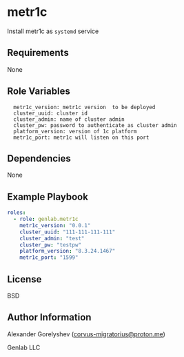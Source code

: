 metr1c
=========

Install metr1c as `systemd` service

Requirements
------------

None

Role Variables
--------------

      metr1c_version: metr1c version  to be deployed
      cluster_uuid: cluster id
      cluster_admin: name of cluster admin
      cluster_pw: password to authenticate as cluster admin
      platform_version: version of 1c platform
      metr1c_port: metr1c will listen on this port

Dependencies
------------

None

Example Playbook
----------------

```yaml
roles:
  - role: genlab.metr1c
    metr1c_version: "0.0.1"
    cluster_uuid: "111-111-111-111"
    cluster_admin: "test"
    cluster_pw: "testpw"
    platform_version: "8.3.24.1467"
    metr1c_port: "1599"
```

License
-------

BSD

Author Information
------------------

Alexander Gorelyshev (corvus-migratorius@proton.me)

Genlab LLC